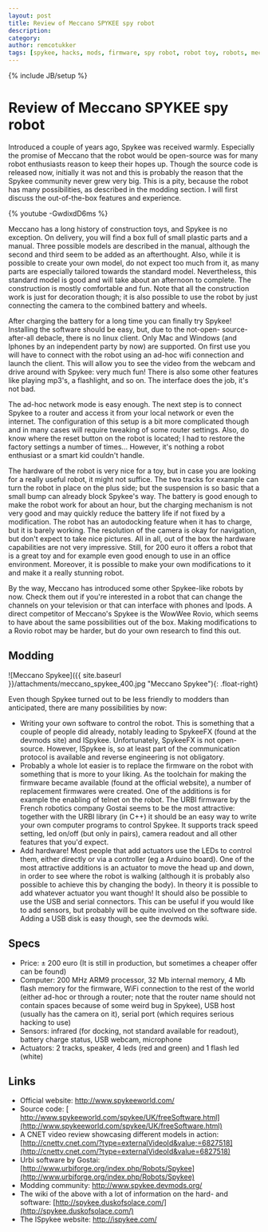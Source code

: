 ```yaml
---
layout: post
title: Review of Meccano SPYKEE spy robot
description: 
category:
author: remcotukker
tags: [spykee, hacks, mods, firmware, spy robot, robot toy, robots, meccano spykee]
---
```

{% include JB/setup %}

# Review of Meccano SPYKEE spy robot

Introduced a couple of years ago, Spykee was received warmly. Especially the
promise of Meccano that the robot would be open-source was for many robot
enthusiasts reason to keep their hopes up. Though the source code is released
now, initially it was not and this is probably the reason that the Spykee
community never grew very big. This is a pity, because the robot has many
possibilities, as described in the modding section. I will first discuss the
out-of-the-box features and experience.

{% youtube -GwdixdD6ms %}

Meccano has a long history of construction toys, and Spykee is no exception.
On delivery, you will find a box full of small plastic parts and a manual.
Three possible models are described in the manual, although the second and
third seem to be added as an afterthought. Also, while it is possible to
create your own model, do not expect too much from it, as many parts are
especially tailored towards the standard model. Nevertheless, this standard
model is good and will take about an afternoon to complete. The construction
is mostly comfortable and fun. Note that all the construction work is just for
decoration though; it is also possible to use the robot by just connecting the
camera to the combined battery and wheels.

After charging the battery for a long time you can finally try Spykee!
Installing the software should be easy, but, due to the not-open- source-
after-all debacle, there is no linux client. Only Mac and Windows (and Iphones
by an independent party by now) are supported. On first use you will have to
connect with the robot using an ad-hoc wifi connection and launch the client.
This will allow you to see the video from the webcam and drive around with
Spykee: very much fun! There is also some other features like playing mp3's, a
flashlight, and so on. The interface does the job, it's not bad.

The ad-hoc network mode is easy enough. The next step is to connect Spykee to
a router and access it from your local network or even the internet. The
configuration of this setup is a bit more complicated though and in many cases
will require tweaking of some router settings. Also, do know where the reset
button on the robot is located; I had to restore the factory settings a number
of times... However, it's nothing a robot enthusiast or a smart kid couldn't
handle.

The hardware of the robot is very nice for a toy, but in case you are looking
for a really useful robot, it might not suffice. The two tracks for example
can turn the robot in place on the plus side; but the suspension is so basic
that a small bump can already block Spykee's way. The battery is good enough
to make the robot work for about an hour, but the charging mechanism is not
very good and may quickly reduce the battery life if not fixed by a
modification. The robot has an autodocking feature when it has to charge, but
it is barely working. The resolution of the camera is okay for navigation, but
don't expect to take nice pictures. All in all, out of the box the hardware
capabilities are not very impressive. Still, for 200 euro it offers a robot
that is a great toy and for example even good enough to use in an office
environment. Moreover, it is possible to make your own modifications to it and
make it a really stunning robot.

By the way, Meccano has introduced some other Spykee-like robots by now. Check
them out if you're interested in a robot that can change the channels on your
television or that can interface with phones and Ipods. A direct competitor of
Meccano's Spykee is the WowWee Rovio, which seems to have about the same
possibilities out of the box. Making modifications to a Rovio robot may be
harder, but do your own research to find this out.

## Modding

![Meccano Spykee]({{ site.baseurl }}/attachments/meccano_spykee_400.jpg "Meccano Spykee"){: .float-right}

Even though Spykee turned out to be less friendly to modders than anticipated, there are many possibilities by now:

  * Writing your own software to control the robot. This is something that a couple of people did already, notably leading to SpykeeFX (found at the devmods site) and ISpykee. Unfortunately, SpykeeFX is not open- source. However, ISpykee is, so at least part of the communication protocol is available and reverse engineering is not obligatory.
  * Probably a whole lot easier is to replace the firmware on the robot with something that is more to your liking. As the toolchain for making the firmware became available (found at the official website), a number of replacement firmwares were created. One of the additions is for example the enabling of telnet on the robot. The URBI firmware by the French robotics company Gostai seems to be the most attractive: together with the URBI library (in C++) it should be an easy way to write your own computer programs to control Spykee. It supports track speed setting, led on/off (but only in pairs), camera readout and all other features that you'd expect.
  * Add hardware! Most people that add actuators use the LEDs to control them, either directly or via a controller (eg a Arduino board). One of the most attractive additions is an actuator to move the head up and down, in order to see where the robot is walking (although it is probably also possible to achieve this by changing the body). In theory it is possible to add whatever actuator you want though! It should also be possible to use the USB and serial connectors. This can be useful if you would like to add sensors, but probably will be quite involved on the software side. Adding a USB disk is easy though, see the devmods wiki.


##  Specs

  * Price: ± 200 euro (It is still in production, but sometimes a cheaper offer can be found)
  * Computer: 200 MHz ARM9 processor, 32 Mb internal memory, 4 Mb flash memory for the firmware, WiFi connection to the rest of the world (either ad-hoc or through a router; note that the router name should not contain spaces because of some weird bug in Spykee), USB host (usually has the camera on it), serial port (which requires serious hacking to use)  
  * Sensors: infrared (for docking, not standard available for readout), battery charge status, USB webcam, microphone
  * Actuators: 2 tracks, speaker, 4 leds (red and green) and 1 flash led (white)


##  Links

  * Official website: <http://www.spykeeworld.com/>
  * Source code: [ http://www.spykeeworld.com/spykee/UK/freeSoftware.html](http://www.spykeeworld.com/spykee/UK/freeSoftware.html)
  * A CNET video review showcasing different models in action: [http://cnettv.cnet.com/?type=externalVideoId&value;=6827518](http://cnettv.cnet.com/?type=externalVideoId&value=6827518)
  * Urbi software by Gostai: [http://www.urbiforge.org/index.php/Robots/Spykee](http://www.urbiforge.org/index.php/Robots/Spykee)
  * Modding community: <http://www.spykee.devmods.org/>
  * The wiki of the above with a lot of information on the hard- and software: [http://spykee.duskofsolace.com/](http://spykee.duskofsolace.com/)
  * The ISpykee website: <http://ispykee.com/>

